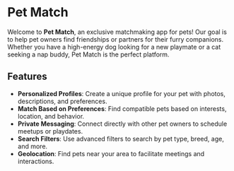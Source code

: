 # Pet Match

Welcome to **Pet Match**, an exclusive matchmaking app for pets! Our goal is to help pet owners find friendships or partners for their furry companions. Whether you have a high-energy dog looking for a new playmate or a cat seeking a nap buddy, Pet Match is the perfect platform.

## Features

- **Personalized Profiles**: Create a unique profile for your pet with photos, descriptions, and preferences.
- **Match Based on Preferences**: Find compatible pets based on interests, location, and behavior.
- **Private Messaging**: Connect directly with other pet owners to schedule meetups or playdates.
- **Search Filters**: Use advanced filters to search by pet type, breed, age, and more.
- **Geolocation**: Find pets near your area to facilitate meetings and interactions.
